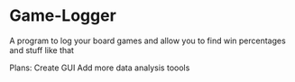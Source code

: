 # Game-Logger
A program to log your board games and allow you to find win percentages and stuff like that

Plans: Create GUI 
       Add more data analysis toools
